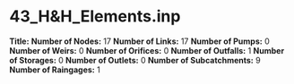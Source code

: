 # 43_H&H_Elements.inp
**Title:** 
**Number of Nodes:** 17
**Number of Links:** 17
**Number of Pumps:** 0
**Number of Weirs:** 0
**Number of Orifices:** 0
**Number of Outfalls:** 1
**Number of Storages:** 0
**Number of Outlets:** 0
**Number of Subcatchments:** 9
**Number of Raingages:** 1
